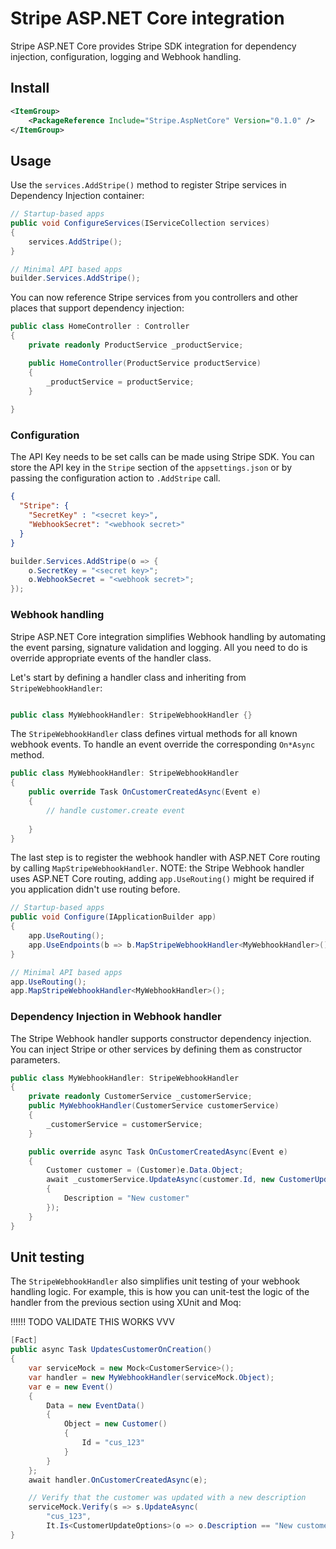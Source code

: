 # Stripe ASP.NET Core integration

Stripe ASP.NET Core provides Stripe SDK integration for dependency injection, configuration, logging and Webhook handling. 

## Install

```xml
<ItemGroup>
    <PackageReference Include="Stripe.AspNetCore" Version="0.1.0" />
</ItemGroup>
```

## Usage

Use the `services.AddStripe()` method to register Stripe services in Dependency Injection container:

```C#
// Startup-based apps
public void ConfigureServices(IServiceCollection services)
{
    services.AddStripe();
}

// Minimal API based apps
builder.Services.AddStripe();
```

You can now reference Stripe services from you controllers and other places that support dependency injection:

```C#
public class HomeController : Controller
{
    private readonly ProductService _productService;

    public HomeController(ProductService productService)
    {
        _productService = productService;
    }
    
}
```

### Configuration

The API Key needs to be set calls can be made using Stripe SDK.
You can store the API key in the `Stripe` section of the `appsettings.json` or by passing the configuration action to `.AddStripe` call.


```json
{
  "Stripe": {
    "SecretKey" : "<secret key>",
    "WebhookSecret": "<webhook secret>"
  }
}
```

```C#
builder.Services.AddStripe(o => {
    o.SecretKey = "<secret key>";
    o.WebhookSecret = "<webhook secret>";
});
```

### Webhook handling

Stripe ASP.NET Core integration simplifies Webhook handling by automating the event parsing, signature validation and logging.
All you need to do is override appropriate events of the handler class.

Let's start by defining a handler class and inheriting from `StripeWebhookHandler`:

```C#

public class MyWebhookHandler: StripeWebhookHandler {}
```

The `StripeWebhookHandler` class defines virtual methods for all known webhook events.
To handle an event override the corresponding `On*Async` method.

```C#
public class MyWebhookHandler: StripeWebhookHandler
{
    public override Task OnCustomerCreatedAsync(Event e)
    {
        // handle customer.create event
        
    }
}
```

The last step is to register the webhook handler with ASP.NET Core routing by calling `MapStripeWebhookHandler`.
NOTE: the Stripe Webhook handler uses ASP.NET Core routing, adding `app.UseRouting()` might be required if you application didn't use routing before.

```C#
// Startup-based apps
public void Configure(IApplicationBuilder app)
{
    app.UseRouting();
    app.UseEndpoints(b => b.MapStripeWebhookHandler<MyWebhookHandler>());
}

// Minimal API based apps
app.UseRouting();
app.MapStripeWebhookHandler<MyWebhookHandler>();
```

### Dependency Injection in Webhook handler

The Stripe Webhook handler supports constructor dependency injection. You can inject Stripe or other services by defining them as constructor parameters.

```C#
public class MyWebhookHandler: StripeWebhookHandler
{
    private readonly CustomerService _customerService;
    public MyWebhookHandler(CustomerService customerService)
    {
        _customerService = customerService;
    }

    public override async Task OnCustomerCreatedAsync(Event e)
    {
        Customer customer = (Customer)e.Data.Object;
        await _customerService.UpdateAsync(customer.Id, new CustomerUpdateOptions()
        {
            Description = "New customer"
        });
    }
}
```

## Unit testing

The `StripeWebhookHandler` also simplifies unit testing of your webhook handling logic.
For example, this is how you can unit-test the logic of the handler from the previous section using XUnit and Moq:

!!!!!! TODO VALIDATE THIS WORKS VVV
```C#
[Fact]
public async Task UpdatesCustomerOnCreation()
{
    var serviceMock = new Mock<CustomerService>();
    var handler = new MyWebhookHandler(serviceMock.Object);
    var e = new Event()
    {
        Data = new EventData()
        {
            Object = new Customer()
            {
                Id = "cus_123"
            }
        }
    };
    await handler.OnCustomerCreatedAsync(e);

    // Verify that the customer was updated with a new description
    serviceMock.Verify(s => s.UpdateAsync(
        "cus_123",
        It.Is<CustomerUpdateOptions>(o => o.Description == "New customer")));
}
```
